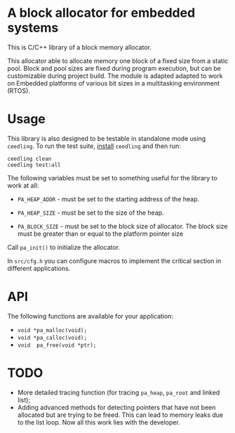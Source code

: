 # A block allocator for embedded systems

This is C/C++ library of a block memory allocator. 

This allocator able to allocate memory one block of a fixed size from a static pool. Block and pool sizes are fixed during program execution, but can be customizable during project build. The module is adapted adapted to work on Embedded platforms of various bit sizes in a multitasking environment (RTOS).

# Usage
This library is also designed to be testable in standalone mode using `ceedling`. To run the test suite, [install](http://www.throwtheswitch.org/ceedling) `ceedling` and then run:
```
ceedling clean
ceedling test:all
```
The following variables must be set to something useful for the library to work at all:

* `PA_HEAP_ADDR` - must be set to the starting address of the heap.

* `PA_HEAP_SIZE` - must be set to the size of the heap.

* `PA_BLOCK_SIZE` - must be set to the block size of allocator. The block size must be greater than or equal to the platform pointer size

Call `pa_init()` to initialize the allocator.

In `src/cfg.h` you can configure macros to implement the critical section in different applications.

# API

The following functions are available for your application:

* `void *pa_malloc(void);`
* `void *pa_calloc(void);`
* `void  pa_free(void *ptr);`

# TODO
* More detailed tracing function (for tracing `pa_heap`, `pa_root` and linked list);
* Adding advanced methods for detecting pointers that have not been allocated but are trying to be freed. This can lead to memory leaks due to the list loop. Now all this work lies with the developer.

